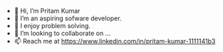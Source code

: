 - 👋 Hi, I’m Pritam Kumar
- 👀 I’m an aspiring sofware developer.
- 🌱 I enjoy problem solving.
- 💞️ I’m looking to collaborate on ...
- 📫 Reach me at https://www.linkedin.com/in/pritam-kumar-1111141b3

<!---
cruzerblade1512/cruzerblade1512 is a ✨ special ✨ repository because its `README.md` (this file) appears on your GitHub profile.
You can click the Preview link to take a look at your changes.
--->
